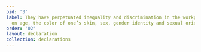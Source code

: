 ```yaml
---
pid: '3'
label: They have perpetuated inequality and discrimination in the workplace based
  on age, the color of one’s skin, sex, gender identity and sexual orientation.
order: '02'
layout: declaration
collection: declarations
---
```

